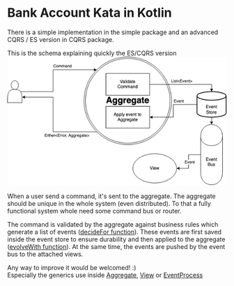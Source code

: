 # Bank Account Kata in Kotlin

There is a simple implementation in the simple package and an advanced CQRS / ES version in CQRS package.

This is the schema explaining quickly the ES/CQRS version
![ES / CQRS Architecture](EventSourcing.png)

When a user send a command, it's sent to the aggregate. The aggregate should be unique in the whole system (even distributed). To that a fully functional system whole need some command bus or router.

The command is validated by the aggregate against business rules which generate a list of events ([decideFor function](https://github.com/ygrenzinger/bank-account-kotlin/blob/master/src/main/kotlin/cqrs/domain/common/Aggregate.kt#L17)). These events are first saved inside the event store to ensure durability and then applied to the aggregate ([evolveWith function](https://github.com/ygrenzinger/bank-account-kotlin/blob/master/src/main/kotlin/cqrs/domain/common/Aggregate.kt#L13)). At the same time, the events are pushed by the event bus to the attached views.

Any way to improve it would be welcomed! :)  
Especially the generics use inside [Aggregate](https://github.com/ygrenzinger/bank-account-kotlin/blob/master/src/main/kotlin/cqrs/domain/common/Aggregate.kt), [View](https://github.com/ygrenzinger/bank-account-kotlin/blob/master/src/main/kotlin/cqrs/domain/common/View.kt) or [EventProcess](https://github.com/ygrenzinger/bank-account-kotlin/blob/master/src/main/kotlin/cqrs/domain/common/EventProcessor.kt)
